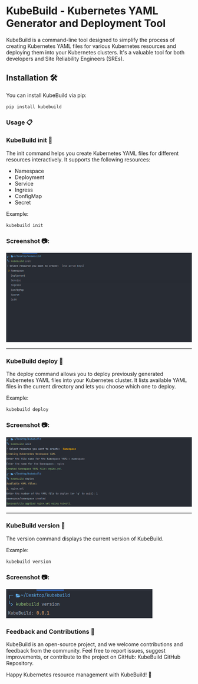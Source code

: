 # KubeBuild - Kubernetes YAML Generator and Deployment Tool

KubeBuild is a command-line tool designed to simplify the process of creating Kubernetes YAML files for various Kubernetes resources and deploying them into your Kubernetes clusters. It's a valuable tool for both developers and Site Reliability Engineers (SREs).

## Installation  🛠️

You can install KubeBuild via pip:

```bash
pip install kubebuild
```

### Usage 📋

### KubeBuild init  🚀

The init command helps you create Kubernetes YAML files for different resources interactively. It supports the following resources:

- Namespace
- Deployment
- Service
- Ingress
- ConfigMap
- Secret

Example:

```bash
kubebuild init
```
### Screenshot 📷:

![Kubebuild init](images/kubebuild_init.png)

-----
### KubeBuild deploy  🚢

The deploy command allows you to deploy previously generated Kubernetes YAML files into your Kubernetes cluster. It lists available YAML files in the current directory and lets you choose which one to deploy.

Example:

```bash
kubebuild deploy
```

### Screenshot 📷:

![Kubebuild deploy](images/kubebuild_deploy.png)

-----

### KubeBuild version 📌
The version command displays the current version of KubeBuild.

Example:

```bash
kubebuild version
```
### Screenshot 📷:

![Kubebuild version](images/kubebuild_version.png)

### Feedback and Contributions 🤝
KubeBuild is an open-source project, and we welcome contributions and feedback from the community. Feel free to report issues, suggest improvements, or contribute to the project on GitHub: KubeBuild GitHub Repository.

Happy Kubernetes resource management with KubeBuild! 🎉
